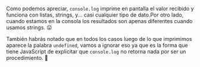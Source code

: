 Como podemos apreciar, `console.log` imprime en pantalla el valor recibido y funciona con listas, strings, y... casi cualquier tipo de dato.Por otro lado, cuando estamos en la consola los resultados son apenas diferentes cuando usamos strings. :stuck_out_tongue:

También habrás notado que en todos los casos luego de lo que imprimimos aparece la palabra `undefined`, vamos a ignorar eso ya que es la forma que tiene JavaScript de explicitar que `console.log` no retorna nada por ser un procedimiento. :grimacing:
